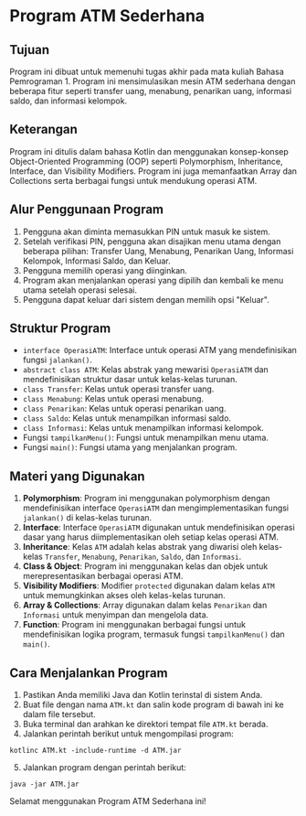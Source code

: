 # Program ATM Sederhana

## Tujuan

Program ini dibuat untuk memenuhi tugas akhir pada mata kuliah Bahasa Pemrograman 1. Program ini mensimulasikan mesin ATM sederhana dengan beberapa fitur seperti transfer uang, menabung, penarikan uang, informasi saldo, dan informasi kelompok.

## Keterangan

Program ini ditulis dalam bahasa Kotlin dan menggunakan konsep-konsep Object-Oriented Programming (OOP) seperti Polymorphism, Inheritance, Interface, dan Visibility Modifiers. Program ini juga memanfaatkan Array dan Collections serta berbagai fungsi untuk mendukung operasi ATM.

## Alur Penggunaan Program

1. Pengguna akan diminta memasukkan PIN untuk masuk ke sistem.
2. Setelah verifikasi PIN, pengguna akan disajikan menu utama dengan beberapa pilihan: Transfer Uang, Menabung, Penarikan Uang, Informasi Kelompok, Informasi Saldo, dan Keluar.
3. Pengguna memilih operasi yang diinginkan.
4. Program akan menjalankan operasi yang dipilih dan kembali ke menu utama setelah operasi selesai.
5. Pengguna dapat keluar dari sistem dengan memilih opsi "Keluar".

## Struktur Program

-   `interface OperasiATM`: Interface untuk operasi ATM yang mendefinisikan fungsi `jalankan()`.
-   `abstract class ATM`: Kelas abstrak yang mewarisi `OperasiATM` dan mendefinisikan struktur dasar untuk kelas-kelas turunan.
-   `class Transfer`: Kelas untuk operasi transfer uang.
-   `class Menabung`: Kelas untuk operasi menabung.
-   `class Penarikan`: Kelas untuk operasi penarikan uang.
-   `class Saldo`: Kelas untuk menampilkan informasi saldo.
-   `class Informasi`: Kelas untuk menampilkan informasi kelompok.
-   Fungsi `tampilkanMenu()`: Fungsi untuk menampilkan menu utama.
-   Fungsi `main()`: Fungsi utama yang menjalankan program.

## Materi yang Digunakan

1. **Polymorphism**: Program ini menggunakan polymorphism dengan mendefinisikan interface `OperasiATM` dan mengimplementasikan fungsi `jalankan()` di kelas-kelas turunan.
2. **Interface**: Interface `OperasiATM` digunakan untuk mendefinisikan operasi dasar yang harus diimplementasikan oleh setiap kelas operasi ATM.
3. **Inheritance**: Kelas `ATM` adalah kelas abstrak yang diwarisi oleh kelas-kelas `Transfer`, `Menabung`, `Penarikan`, `Saldo`, dan `Informasi`.
4. **Class & Object**: Program ini menggunakan kelas dan objek untuk merepresentasikan berbagai operasi ATM.
5. **Visibility Modifiers**: Modifier `protected` digunakan dalam kelas `ATM` untuk memungkinkan akses oleh kelas-kelas turunan.
6. **Array & Collections**: Array digunakan dalam kelas `Penarikan` dan `Informasi` untuk menyimpan dan mengelola data.
7. **Function**: Program ini menggunakan berbagai fungsi untuk mendefinisikan logika program, termasuk fungsi `tampilkanMenu()` dan `main()`.

## Cara Menjalankan Program

1. Pastikan Anda memiliki Java dan Kotlin terinstal di sistem Anda.
2. Buat file dengan nama `ATM.kt` dan salin kode program di bawah ini ke dalam file tersebut.
3. Buka terminal dan arahkan ke direktori tempat file `ATM.kt` berada.
4. Jalankan perintah berikut untuk mengompilasi program:

```
kotlinc ATM.kt -include-runtime -d ATM.jar
```

5. Jalankan program dengan perintah berikut:

```
java -jar ATM.jar
```

Selamat menggunakan Program ATM Sederhana ini!
